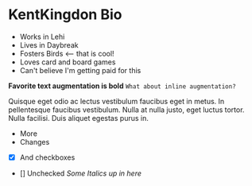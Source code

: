 # KentKingdon Bio

- Works in Lehi
- Lives in Daybreak
- Fosters Birds <-- that is cool!
- Loves card and board games
- Can't believe I'm getting paid for this

**Favorite text augmentation is bold**
`What about inline augmentation?`

Quisque eget odio ac lectus vestibulum faucibus eget in metus. In pellentesque faucibus vestibulum. Nulla at nulla justo, eget luctus tortor. Nulla facilisi. Duis aliquet egestas purus in.
- More
- Changes
- [x] And checkboxes
- [] Unchecked
_Some Italics up in here_
